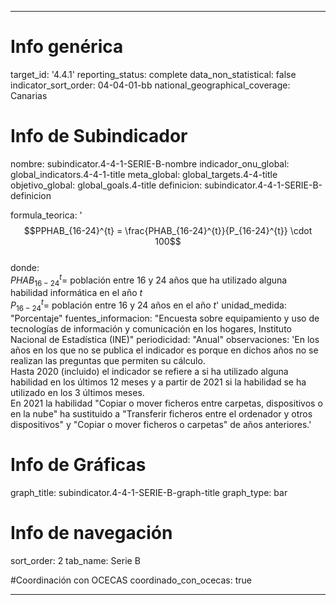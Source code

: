 ---

# Info genérica
target_id: '4.4.1'
reporting_status: complete
data_non_statistical: false
indicator_sort_order: 04-04-01-bb
national_geographical_coverage: Canarias

# Info de Subindicador
nombre: subindicator.4-4-1-SERIE-B-nombre
indicador_onu_global: global_indicators.4-4-1-title
meta_global: global_targets.4-4-title
objetivo_global: global_goals.4-title
definicion: subindicator.4-4-1-SERIE-B-definicion

formula_teorica: '$$PPHAB_{16-24}^{t} = \frac{PHAB_{16-24}^{t}}{P_{16-24}^{t}} \cdot 100$$ <br>
donde: <br>
$PHAB_{16-24}^{t} =$ población entre 16 y 24 años que ha utilizado alguna habilidad informática en el año $t$ <br>
$P_{16-24}^{t} =$ población entre 16 y 24 años en el año $t$'
unidad_medida: "Porcentaje"
fuentes_informacion: "Encuesta sobre equipamiento y uso de tecnologías de información y comunicación en los hogares, Instituto Nacional de Estadística (INE)"
periodicidad: "Anual"
observaciones: 'En los años en los que no se publica el indicador es porque en dichos años no se realizan las preguntas que permiten su cálculo.<br>
Hasta 2020 (incluido) el indicador se refiere a si ha utilizado alguna habilidad en los últimos 12 meses y a partir de 2021 si la habilidad se ha utilizado en los 3 últimos meses.<br>
En 2021 la habilidad "Copiar o mover ficheros entre carpetas, dispositivos o en la nube" ha sustituido a "Transferir ficheros entre el ordenador y otros dispositivos" y "Copiar o mover ficheros o carpetas" de años anteriores.'

# Info de Gráficas
graph_title: subindicator.4-4-1-SERIE-B-graph-title
graph_type: bar

# Info de navegación
sort_order: 2
tab_name: Serie B

#Coordinación con OCECAS
coordinado_con_ocecas: true

---